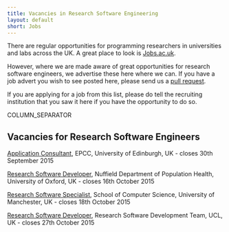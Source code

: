 ```yaml
---
title: Vacancies in Research Software Engineering
layout: default
short: Jobs
---
```


There are regular opportunities for programming researchers in universities and labs across the UK.
A great place to look is [Jobs.ac.uk](http://www.jobs.ac.uk/).

However, where we are made aware of great opportunities for research software engineers, we advertise these here where we can. If you have a job advert you wish to see posted here, please send us a [pull request](https://github.com/UKRSE/UKRSE.github.io).

If you are applying for a job from this list, please do tell the recruiting institution that you saw it here if you have the opportunity to do so.

COLUMN_SEPARATOR

Vacancies for Research Software Engineers
-----------------------

<!---
*There are no vacancies that we know of at present. Please let us know if you have one.*
-->

[Application Consultant](http://bit.ly/1UDnqtY), EPCC, University of Edinburgh, UK - closes 30th September 2015

[Research Software Developer](http://tinyurl.com/otjdtg7), Nuffield Department of Population Health, University of Oxford, UK - closes 16th October 2015

[Research Software Specialist](https://www.jobs.manchester.ac.uk/displayjob.aspx?jobid=10373), School of Computer Science, University of Manchester, UK - closes 18th October 2015

[Research Software Developer](http://bit.ly/rsdhire15), Research Software Development Team, UCL, UK - closes 27th October 2015
